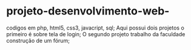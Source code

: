 # projeto-desenvolvimento-web-
codigos em php, html5, css3, javacript, sql;
Aqui possui dois projetos o primeiro é sobre tela de login;
O segundo projeto trabalho da faculdade construção de um fórum;
